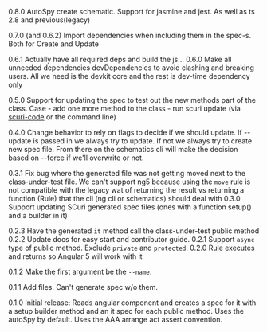 0.8.0 AutoSpy create schematic. Support for jasmine and jest. As well as ts 2.8 and previous(legacy)

0.7.0 (and 0.6.2) Import dependencies when including them in the spec-s. Both for Create and Update

0.6.1 Actually have all required deps and build the js...
0.6.0 Make all unneeded dependencies devDependencies to avoid clashing and breaking users. All we need is the devkit core and the rest is dev-time dependency only

0.5.0 Support for updating the spec to test out the new methods part of the class. Case - add one more method to the class - run scuri update (via [scuri-code](https://marketplace.visualstudio.com/items?itemName=gparlakov.scuri-code) or the command line)

0.4.0 Change behavior to rely on flags to decide if we should update. If --update is passed in we always try to update. If not we always try to create new spec file. From there on the schematics cli will make the decision based on --force if we'll overwrite or not.

0.3.1 Fix bug where the generated file was not getting moved next to the class-under-test file.
We can't support ng5 because using the `move` rule is not compatible with the legacy wat of returning the result vs returning
a function (Rule) that the cli (ng cli or schematics) should deal with
0.3.0 Support updating SCuri generated spec files (ones with a function setup() and a builder in it)

0.2.3 Have the generated `it` method call the class-under-test public method
0.2.2 Update docs for easy start and contributor guide.
0.2.1 Support `async` type of public method. Exclude `private` and `protected`.
0.2.0 Rule executes and returns so Angular 5 will work with it

0.1.2 Make the first argument be the `--name`.

0.1.1 Add files. Can't generate spec w/o them.

0.1.0 Initial release:
Reads angular component and creates a spec for it with a setup builder method and an it spec for each public method.
Uses the autoSpy by default. Uses the AAA arrange act assert convention.
